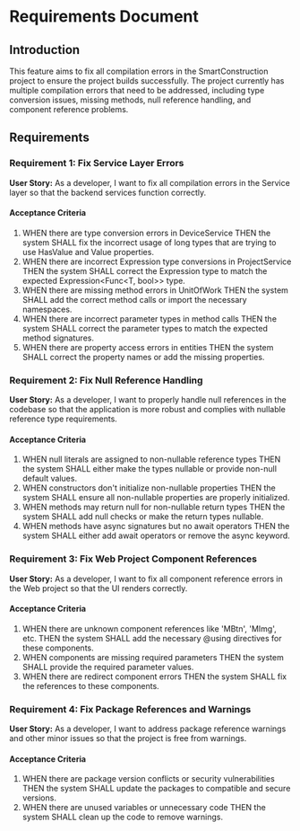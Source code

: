 # Requirements Document

## Introduction

This feature aims to fix all compilation errors in the SmartConstruction project to ensure the project builds successfully. The project currently has multiple compilation errors that need to be addressed, including type conversion issues, missing methods, null reference handling, and component reference problems.

## Requirements

### Requirement 1: Fix Service Layer Errors

**User Story:** As a developer, I want to fix all compilation errors in the Service layer so that the backend services function correctly.

#### Acceptance Criteria

1. WHEN there are type conversion errors in DeviceService THEN the system SHALL fix the incorrect usage of long types that are trying to use HasValue and Value properties.
2. WHEN there are incorrect Expression type conversions in ProjectService THEN the system SHALL correct the Expression type to match the expected Expression<Func<T, bool>> type.
3. WHEN there are missing method errors in UnitOfWork THEN the system SHALL add the correct method calls or import the necessary namespaces.
4. WHEN there are incorrect parameter types in method calls THEN the system SHALL correct the parameter types to match the expected method signatures.
5. WHEN there are property access errors in entities THEN the system SHALL correct the property names or add the missing properties.

### Requirement 2: Fix Null Reference Handling

**User Story:** As a developer, I want to properly handle null references in the codebase so that the application is more robust and complies with nullable reference type requirements.

#### Acceptance Criteria

1. WHEN null literals are assigned to non-nullable reference types THEN the system SHALL either make the types nullable or provide non-null default values.
2. WHEN constructors don't initialize non-nullable properties THEN the system SHALL ensure all non-nullable properties are properly initialized.
3. WHEN methods may return null for non-nullable return types THEN the system SHALL add null checks or make the return types nullable.
4. WHEN methods have async signatures but no await operators THEN the system SHALL either add await operators or remove the async keyword.

### Requirement 3: Fix Web Project Component References

**User Story:** As a developer, I want to fix all component reference errors in the Web project so that the UI renders correctly.

#### Acceptance Criteria

1. WHEN there are unknown component references like 'MBtn', 'MImg', etc. THEN the system SHALL add the necessary @using directives for these components.
2. WHEN components are missing required parameters THEN the system SHALL provide the required parameter values.
3. WHEN there are redirect component errors THEN the system SHALL fix the references to these components.

### Requirement 4: Fix Package References and Warnings

**User Story:** As a developer, I want to address package reference warnings and other minor issues so that the project is free from warnings.

#### Acceptance Criteria

1. WHEN there are package version conflicts or security vulnerabilities THEN the system SHALL update the packages to compatible and secure versions.
2. WHEN there are unused variables or unnecessary code THEN the system SHALL clean up the code to remove warnings.